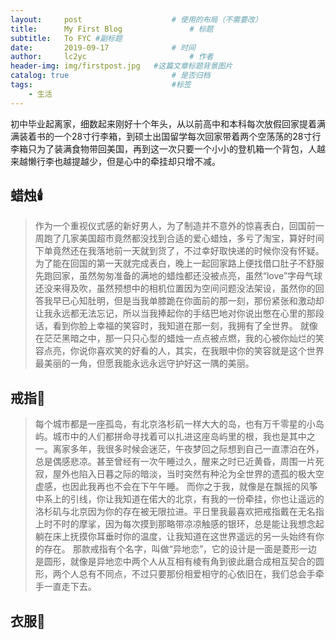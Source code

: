 ```yaml
---
layout:     post   				    # 使用的布局（不需要改）
title:      My First Blog 				# 标题 
subtitle:   To FYC #副标题
date:       2019-09-17 				# 时间
author:     lc2yc 						# 作者
header-img: img/firstpost.jpg 	#这篇文章标题背景图片
catalog: true 						# 是否归档
tags:								#标签
    - 生活
---
```


初中毕业起离家，细数起来刚好十个年头，从以前高中和本科每次放假回家提着满满装着书的一个28寸行李箱，到硕士出国留学每次回家带着两个空荡荡的28寸行李箱只为了装满食物带回美国，再到这一次只要一个小小的登机箱一个背包，人越来越懒行李也越提越少，但是心中的牵挂却只增不减。

## 蜡烛🕯️

> 作为一个重视仪式感的新好男人，为了制造并不意外的惊喜表白，回国前一周跑了几家美国超市竟然都没找到合适的爱心蜡烛，多亏了淘宝，算好时间下单竟然还在我落地前一天就到货了，不过幸好取快递的时候你没有怀疑。
为了能在回国的第一天就完成表白，晚上一起回家路上便找借口肚子不舒服先跑回家，虽然匆匆准备的满地的蜡烛都还没被点亮，虽然“love”字母气球还没来得及吹，虽然预想中的相机位置因为空间问题没法架设，虽然你的回答我早已心知肚明，但是当我单膝跪在你面前的那一刻，那份紧张和激动却让我永远都无法忘记，所以当我捧起你的手结巴地对你说出憋在心里的那段话，看到你脸上幸福的笑容时，我知道在那一刻，我拥有了全世界。
就像在茫茫黑暗之中，那一只只心型的蜡烛一点点被点燃，我的心被你灿烂的笑容点亮，你说你喜欢笑的好看的人，其实，在我眼中你的笑容就是这个世界最美丽的一角，但愿我能永远永远守护好这一隅的美丽。

## 戒指💍

> 每个城市都是一座孤岛，有北京洛杉矶一样大大的岛，也有万千零星的小岛屿。城市中的人们都拼命寻找着可以扎进这座岛屿里的根，我也是其中之一。离家多年，我很多时候会迷茫，午夜梦回之际想到自己一直漂泊在外，总是偶感悲凉。甚至曾经有一次午睡过久，醒来之时已近黄昏，周围一片死寂，屋外也陷入日暮之际的暗淡，当时突然有种沦为全世界的遗孤的极大空虚感，也因此我再也不会在下午午睡。
而你之于我，就像是在飘摇的风筝中系上的引线，你让我知道在偌大的北京，有我的一份牵挂，你也让遥远的洛杉矶与北京因为你的存在被无限拉进。平日里我最喜欢把戒指戴在无名指上时不时的摩挲，因为每次摸到那略带凉凉触感的银环，总是能让我想念起躺在床上抚摸你耳垂时你的温度，让我知道在这世界遥远的另一头始终有你的存在。
那款戒指有个名字，叫做“异地恋”，它的设计是一面是菱形一边是圆形，就像是异地恋中两个人从互相有棱有角到彼此磨合成相互契合的圆形，两个人总有不同点，不过只要那份相爱相守的心依旧在，我们总会手牵手一直走下去。

## 衣服👔

> 
